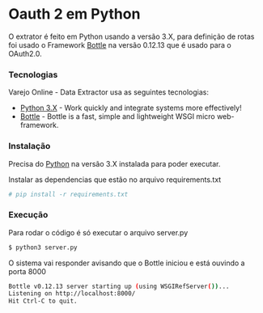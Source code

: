 # Oauth 2 em Python

O extrator é feito em Python usando a versão 3.X, para definição de rotas foi usado o Framework [Bottle] na versão 0.12.13 que é usado para o OAuth2.0.

### Tecnologias

Varejo Online - Data Extractor usa as seguintes tecnologias:

* [Python 3.X] - Work quickly and integrate systems more effectively!
* [Bottle] - Bottle is a fast, simple and lightweight WSGI micro web-framework.

### Instalação

Precisa do [Python][python 3.X] na versão 3.X instalada para poder executar.

Instalar as dependencias que estão no arquivo requirements.txt

```sh
# pip install -r requirements.txt
```
### Execução

Para rodar o código é só executar o arquivo server.py

```sh
$ python3 server.py
```

O sistema vai responder avisando que o Bottle iniciou e está ouvindo a porta 8000

```sh
Bottle v0.12.13 server starting up (using WSGIRefServer())...
Listening on http://localhost:8000/
Hit Ctrl-C to quit.
```

   [python 3.X]: <https://www.python.org/>
   [bottle]: <https://bottlepy.org/docs/dev/>
